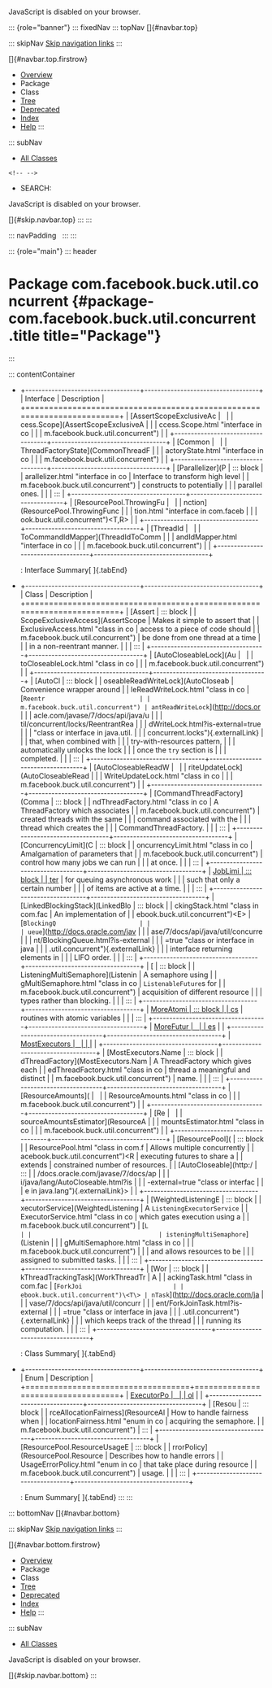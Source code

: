 <div>

JavaScript is disabled on your browser.

</div>

::: {role="banner"}
::: fixedNav
::: topNav
[]{#navbar.top}

::: skipNav
[Skip navigation links](#skip.navbar.top "Skip navigation links")
:::

[]{#navbar.top.firstrow}

-   [Overview](../../../../../index.html)
-   Package
-   Class
-   [Tree](package-tree.html)
-   [Deprecated](../../../../../deprecated-list.html)
-   [Index](../../../../../index-all.html)
-   [Help](../../../../../help-doc.html)
:::

::: subNav
-   [All Classes](../../../../../allclasses.html)

```{=html}
<!-- -->
```
-   SEARCH:

<div>

<div>

JavaScript is disabled on your browser.

</div>

</div>

[]{#skip.navbar.top}
:::
:::

::: navPadding
 
:::
:::

::: {role="main"}
::: header
# Package com.facebook.buck.util.concurrent {#package-com.facebook.buck.util.concurrent .title title="Package"}
:::

::: contentContainer
-   +-----------------------------------+-----------------------------------+
    | Interface                         | Description                       |
    +===================================+===================================+
    | [AssertScopeExclusiveAc           |                                   |
    | cess.Scope](AssertScopeExclusiveA |                                   |
    | ccess.Scope.html "interface in co |                                   |
    | m.facebook.buck.util.concurrent") |                                   |
    +-----------------------------------+-----------------------------------+
    | [Common                           |                                   |
    | ThreadFactoryState](CommonThreadF |                                   |
    | actoryState.html "interface in co |                                   |
    | m.facebook.buck.util.concurrent") |                                   |
    +-----------------------------------+-----------------------------------+
    | [Parallelizer](P                  | ::: block                         |
    | arallelizer.html "interface in co | Interface to transform high level |
    | m.facebook.buck.util.concurrent") | constructs to potentially         |
    |                                   | parallel ones.                    |
    |                                   | :::                               |
    +-----------------------------------+-----------------------------------+
    | [ResourcePool.ThrowingFu          |                                   |
    | nction](ResourcePool.ThrowingFunc |                                   |
    | tion.html "interface in com.faceb |                                   |
    | ook.buck.util.concurrent")\<T,​R\> |                                   |
    +-----------------------------------+-----------------------------------+
    | [ThreadId                         |                                   |
    | ToCommandIdMapper](ThreadIdToComm |                                   |
    | andIdMapper.html "interface in co |                                   |
    | m.facebook.buck.util.concurrent") |                                   |
    +-----------------------------------+-----------------------------------+

    : Interface Summary[ ]{.tabEnd}

-   +-----------------------------------+-----------------------------------+
    | Class                             | Description                       |
    +===================================+===================================+
    | [Assert                           | ::: block                         |
    | ScopeExclusiveAccess](AssertScope | Makes it simple to assert that    |
    | ExclusiveAccess.html "class in co | access to a piece of code should  |
    | m.facebook.buck.util.concurrent") | be done from one thread at a time |
    |                                   | in a non-reentrant manner.        |
    |                                   | :::                               |
    +-----------------------------------+-----------------------------------+
    | [AutoCloseableLock](Au            |                                   |
    | toCloseableLock.html "class in co |                                   |
    | m.facebook.buck.util.concurrent") |                                   |
    +-----------------------------------+-----------------------------------+
    | [AutoCl                           | ::: block                         |
    | oseableReadWriteLock](AutoCloseab | Convenience wrapper around        |
    | leReadWriteLock.html "class in co | [`Reentr                          |
    | m.facebook.buck.util.concurrent") | antReadWriteLock`](http://docs.or |
    |                                   | acle.com/javase/7/docs/api/java/u |
    |                                   | til/concurrent/locks/ReentrantRea |
    |                                   | dWriteLock.html?is-external=true  |
    |                                   | "class or interface in java.util. |
    |                                   | concurrent.locks"){.externalLink} |
    |                                   | that, when combined with          |
    |                                   | try-with-resources pattern,       |
    |                                   | automatically unlocks the lock    |
    |                                   | once the `try` section is         |
    |                                   | completed.                        |
    |                                   | :::                               |
    +-----------------------------------+-----------------------------------+
    | [AutoCloseableReadW               |                                   |
    | riteUpdateLock](AutoCloseableRead |                                   |
    | WriteUpdateLock.html "class in co |                                   |
    | m.facebook.buck.util.concurrent") |                                   |
    +-----------------------------------+-----------------------------------+
    | [CommandThreadFactory](Comma      | ::: block                         |
    | ndThreadFactory.html "class in co | A ThreadFactory which associates  |
    | m.facebook.buck.util.concurrent") | created threads with the same     |
    |                                   | command associated with the       |
    |                                   | thread which creates the          |
    |                                   | CommandThreadFactory.             |
    |                                   | :::                               |
    +-----------------------------------+-----------------------------------+
    | [ConcurrencyLimit](C              | ::: block                         |
    | oncurrencyLimit.html "class in co | Amalgamation of parameters that   |
    | m.facebook.buck.util.concurrent") | control how many jobs we can run  |
    |                                   | at once.                          |
    |                                   | :::                               |
    +-----------------------------------+-----------------------------------+
    | [JobLimi                          | ::: block                         |
    | ter](JobLimiter.html "class in co | JobLimiter is a simple mechanism  |
    | m.facebook.buck.util.concurrent") | for queuing asynchronous work     |
    |                                   | such that only a certain number   |
    |                                   | of items are active at a time.    |
    |                                   | :::                               |
    +-----------------------------------+-----------------------------------+
    | [LinkedBlockingStack](LinkedBlo   | ::: block                         |
    | ckingStack.html "class in com.fac | An implementation of              |
    | ebook.buck.util.concurrent")\<E\> | [`BlockingQ                       |
    |                                   | ueue`](http://docs.oracle.com/jav |
    |                                   | ase/7/docs/api/java/util/concurre |
    |                                   | nt/BlockingQueue.html?is-external |
    |                                   | =true "class or interface in java |
    |                                   | .util.concurrent"){.externalLink} |
    |                                   | interface returning elements in   |
    |                                   | LIFO order.                       |
    |                                   | :::                               |
    +-----------------------------------+-----------------------------------+
    | [                                 | ::: block                         |
    | ListeningMultiSemaphore](Listenin | A semaphore using                 |
    | gMultiSemaphore.html "class in co | `ListenableFuture`s for           |
    | m.facebook.buck.util.concurrent") | acquisition of different resource |
    |                                   | types rather than blocking.       |
    |                                   | :::                               |
    +-----------------------------------+-----------------------------------+
    | [MoreAtomi                        | ::: block                         |
    | cs](MoreAtomics.html "class in co | Utility methods for common        |
    | m.facebook.buck.util.concurrent") | routines with atomic variables    |
    |                                   | :::                               |
    +-----------------------------------+-----------------------------------+
    | [MoreFutur                        |                                   |
    | es](MoreFutures.html "class in co |                                   |
    | m.facebook.buck.util.concurrent") |                                   |
    +-----------------------------------+-----------------------------------+
    | [MostExecutors                    |                                   |
    | ](MostExecutors.html "class in co |                                   |
    | m.facebook.buck.util.concurrent") |                                   |
    +-----------------------------------+-----------------------------------+
    | [MostExecutors.Name               | ::: block                         |
    | dThreadFactory](MostExecutors.Nam | A ThreadFactory which gives each  |
    | edThreadFactory.html "class in co | thread a meaningful and distinct  |
    | m.facebook.buck.util.concurrent") | name.                             |
    |                                   | :::                               |
    +-----------------------------------+-----------------------------------+
    | [ResourceAmounts](                |                                   |
    | ResourceAmounts.html "class in co |                                   |
    | m.facebook.buck.util.concurrent") |                                   |
    +-----------------------------------+-----------------------------------+
    | [Re                               |                                   |
    | sourceAmountsEstimator](ResourceA |                                   |
    | mountsEstimator.html "class in co |                                   |
    | m.facebook.buck.util.concurrent") |                                   |
    +-----------------------------------+-----------------------------------+
    | [ResourcePool](                   | ::: block                         |
    | ResourcePool.html "class in com.f | Allows multiple concurrently      |
    | acebook.buck.util.concurrent")\<R | executing futures to share a      |
    | extends                           | constrained number of resources.  |
    | [AutoCloseable](http:/            | :::                               |
    | /docs.oracle.com/javase/7/docs/ap |                                   |
    | i/java/lang/AutoCloseable.html?is |                                   |
    | -external=true "class or interfac |                                   |
    | e in java.lang"){.externalLink}\> |                                   |
    +-----------------------------------+-----------------------------------+
    | [WeightedListeningE               | ::: block                         |
    | xecutorService](WeightedListening | A `ListeningExecutorService`      |
    | ExecutorService.html "class in co | which gates execution using a     |
    | m.facebook.buck.util.concurrent") | [`L                               |
    |                                   | isteningMultiSemaphore`](Listenin |
    |                                   | gMultiSemaphore.html "class in co |
    |                                   | m.facebook.buck.util.concurrent") |
    |                                   | and allows resources to be        |
    |                                   | assigned to submitted tasks.      |
    |                                   | :::                               |
    +-----------------------------------+-----------------------------------+
    | [Wor                              | ::: block                         |
    | kThreadTrackingTask](WorkThreadTr | A                                 |
    | ackingTask.html "class in com.fac | [`ForkJoi                         |
    | ebook.buck.util.concurrent")\<T\> | nTask`](http://docs.oracle.com/ja |
    |                                   | vase/7/docs/api/java/util/concurr |
    |                                   | ent/ForkJoinTask.html?is-external |
    |                                   | =true "class or interface in java |
    |                                   | .util.concurrent"){.externalLink} |
    |                                   | which keeps track of the thread   |
    |                                   | running its computation.          |
    |                                   | :::                               |
    +-----------------------------------+-----------------------------------+

    : Class Summary[ ]{.tabEnd}

-   +-----------------------------------+-----------------------------------+
    | Enum                              | Description                       |
    +===================================+===================================+
    | [ExecutorPo                       |                                   |
    | ol](ExecutorPool.html "enum in co |                                   |
    | m.facebook.buck.util.concurrent") |                                   |
    +-----------------------------------+-----------------------------------+
    | [Resou                            | ::: block                         |
    | rceAllocationFairness](ResourceAl | How to handle fairness when       |
    | locationFairness.html "enum in co | acquiring the semaphore.          |
    | m.facebook.buck.util.concurrent") | :::                               |
    +-----------------------------------+-----------------------------------+
    | [ResourcePool.ResourceUsageE      | ::: block                         |
    | rrorPolicy](ResourcePool.Resource | Describes how to handle errors    |
    | UsageErrorPolicy.html "enum in co | that take place during resource   |
    | m.facebook.buck.util.concurrent") | usage.                            |
    |                                   | :::                               |
    +-----------------------------------+-----------------------------------+

    : Enum Summary[ ]{.tabEnd}
:::
:::

::: bottomNav
[]{#navbar.bottom}

::: skipNav
[Skip navigation links](#skip.navbar.bottom "Skip navigation links")
:::

[]{#navbar.bottom.firstrow}

-   [Overview](../../../../../index.html)
-   Package
-   Class
-   [Tree](package-tree.html)
-   [Deprecated](../../../../../deprecated-list.html)
-   [Index](../../../../../index-all.html)
-   [Help](../../../../../help-doc.html)
:::

::: subNav
-   [All Classes](../../../../../allclasses.html)

<div>

<div>

JavaScript is disabled on your browser.

</div>

</div>

[]{#skip.navbar.bottom}
:::
